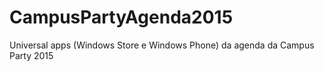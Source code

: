 # CampusPartyAgenda2015
Universal apps (Windows Store e Windows Phone) da agenda da Campus Party 2015
